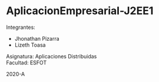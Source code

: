 # AplicacionEmpresarial-J2EE1

Integrantes: 
* Jhonathan Pizarra
* Lizeth Toasa

Asignatura: Aplicaciones Distribuidas\
Facultad: ESFOT

2020-A
